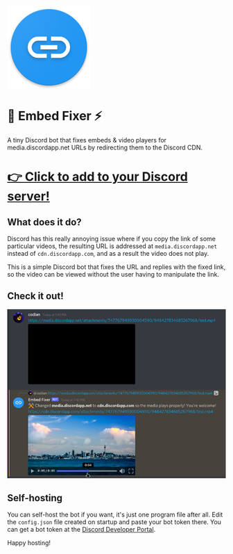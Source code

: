 ![Embed Fixer Logo](images/embed-fixer-round.png)

# 🔗 Embed Fixer ⚡
A tiny Discord bot that fixes embeds &amp; video players for media.discordapp.net URLs by redirecting them to the Discord CDN.

# [👉 Click to add to your Discord server!](https://discord.com/api/oauth2/authorize?client_id=948506066281463828&permissions=11264&scope=bot)

## What does it do?
Discord has this really annoying issue where if you copy the link of some particular videos, the resulting URL is addressed at `media.discordapp.net` instead of `cdn.discordapp.com`, and as a result the video does not play.

This is a simple Discord bot that fixes the URL and replies with the fixed link, so the video can be viewed without the user having to manipulate the link.

## Check it out!

![Demo Image](images/demo.png)

## Self-hosting

You can self-host the bot if you want, it's just one program file after all. Edit the `config.json` file created on startup and paste your bot token there. You can get a bot token at the [Discord Developer Portal](https://discord.com/developers/applications).

Happy hosting!
